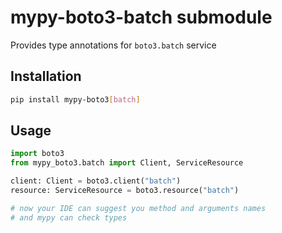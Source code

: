 # mypy-boto3-batch submodule

Provides type annotations for `boto3.batch` service

## Installation

```bash
pip install mypy-boto3[batch]
```

## Usage

```python
import boto3
from mypy_boto3.batch import Client, ServiceResource

client: Client = boto3.client("batch")
resource: ServiceResource = boto3.resource("batch")

# now your IDE can suggest you method and arguments names
# and mypy can check types
```

